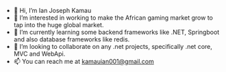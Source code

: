 - 👋 Hi, I’m Ian Joseph Kamau
- 👀 I’m interested in working to make the African gaming market grow to tap into the huge global market.
- 🌱 I’m currently learning some backend frameworks like .NET, Springboot and also database frameworks like redis.
- 💞️ I’m looking to collaborate on any .net projects, specifically .net core, MVC and WebApi.
- 📫 You can reach me at kamauian001@gmail.com

<!---
Astronome1/Astronome1 is a ✨ special ✨ repository because its `README.md` (this file) appears on your GitHub profile.
You can click the Preview link to take a look at your changes.
--->
